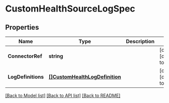 # CustomHealthSourceLogSpec

## Properties
Name | Type | Description | Notes
------------ | ------------- | ------------- | -------------
**ConnectorRef** | **string** |  | [optional] [default to null]
**LogDefinitions** | [**[]CustomHealthLogDefinition**](CustomHealthLogDefinition.md) |  | [optional] [default to null]

[[Back to Model list]](../README.md#documentation-for-models) [[Back to API list]](../README.md#documentation-for-api-endpoints) [[Back to README]](../README.md)

